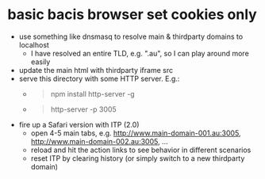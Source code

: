 # basic bacis browser set cookies only

* use something like dnsmasq to resolve main & thirdparty domains to localhost
  * I have resolved an entire TLD, e.g. ".au", so I can play around more easily
* update the main html with thirdparty iframe src
* serve this directory with some HTTP server. E.g.:
  * > npm install http-server -g
  * > http-server -p 3005
* fire up a Safari version with ITP (2.0)
  * open 4-5 main tabs, e.g. http://www.main-domain-001.au:3005, http://www.main-domain-002.au:3005, ...
  * reload and hit the action links to see behavior in different scenarios
  * reset ITP by clearing history (or simply switch to a new thirdparty domain)
